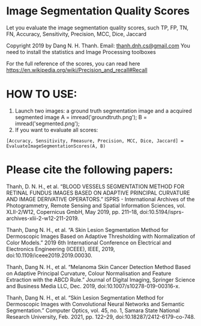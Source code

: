 # Image Segmentation Quality Scores
Let you evaluate the image segmentation quality scores, such TP, FP, TN, FN, Accuracy, Sensitivity, Precision, MCC, Dice, Jaccard

Copyright 2019 by Dang N. H. Thanh. Email: thanh.dnh.cs@gmail.com
You need to install the statistics and Image Processing toolboxes

For the full reference of the scores, you can read here https://en.wikipedia.org/wiki/Precision_and_recall#Recall

# HOW TO USE:
1. Launch two images: a ground truth segmentation image and a acquired segmented image
A = imread('groundtruth.png');
B = imread('segmented.png');
2. If you want to evaluate all scores:

`[Accuracy, Sensitivity, Fmeasure, Precision, MCC, Dice, Jaccard] = EvaluateImageSegmentationScores(A, B)`

# Please cite the following papers:

Thanh, D. N. H., et al. “BLOOD VESSELS SEGMENTATION METHOD FOR RETINAL FUNDUS IMAGES BASED ON ADAPTIVE PRINCIPAL CURVATURE AND IMAGE DERIVATIVE OPERATORS.” ISPRS - International Archives of the Photogrammetry, Remote Sensing and Spatial Information Sciences, vol. XLII-2/W12, Copernicus GmbH, May 2019, pp. 211–18, doi:10.5194/isprs-archives-xlii-2-w12-211-2019.

Thanh, Dang N. H., et al. “A Skin Lesion Segmentation Method for Dermoscopic Images Based on Adaptive Thresholding with Normalization of Color Models.” 2019 6th International Conference on Electrical and Electronics Engineering (ICEEE), IEEE, 2019, doi:10.1109/iceee2019.2019.00030.

Thanh, Dang N. H., et al. “Melanoma Skin Cancer Detection Method Based on Adaptive Principal Curvature, Colour Normalisation and Feature Extraction with the ABCD Rule.” Journal of Digital Imaging, Springer Science and Business Media LLC, Dec. 2019, doi:10.1007/s10278-019-00316-x.

Thanh, Dang N. H., et al. “Skin Lesion Segmentation Method for Dermoscopic Images with Convolutional Neural Networks and Semantic Segmentation.” Computer Optics, vol. 45, no. 1, Samara State National Research University, Feb. 2021, pp. 122–29, doi:10.18287/2412-6179-co-748.
